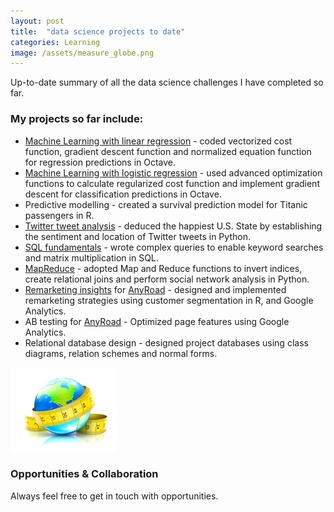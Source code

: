 ```yaml
---
layout: post
title:  "data science projects to date"
categories: Learning
image: /assets/measure_globe.png
---
```


Up-to-date summary of all the data science challenges I have completed so far.
<!--more-->

### My projects so far include:
* [Machine Learning with linear regression](https://github.com/sarahleejane/Linear-Regression-in-Octave) - coded vectorized cost function, gradient descent function and normalized equation function for regression predictions in Octave.
* [Machine Learning with logistic regression](https://github.com/sarahleejane/Logistic-Regression-in-Octave) - used advanced optimization functions to calculate regularized cost function and implement gradient descent for classification predictions in Octave.
* Predictive modelling - created a survival prediction model for Titanic passengers in R. 
* [Twitter tweet analysis](https://github.com/sarahleejane/Tweet-Sentiment) - deduced the happiest U.S. State by establishing the sentiment and location of Twitter tweets in Python.
* [SQL fundamentals](https://github.com/sarahleejane/Playing-SQL) - wrote complex queries to enable keyword searches and matrix multiplication in SQL.
* [MapReduce](https://github.com/sarahleejane/MapReduce-Basics) - adopted Map and Reduce functions to invert indices, create relational joins and perform social network analysis in Python.
* [Remarketing insights](https://github.com/sarahleejane/AnyRoad-Projects) for [AnyRoad](https://www.anyroad.com/) - designed and implemented remarketing strategies using customer segmentation in R, and Google Analytics.
* AB testing for [AnyRoad](https://www.anyroad.com/) - Optimized page features using Google Analytics.
* Relational database design - designed project databases using class diagrams, relation schemes and normal forms.

![Big data holds the answers](/assets/measure_globe.png)


### Opportunities & Collaboration
Always feel free to get in touch with opportunities.